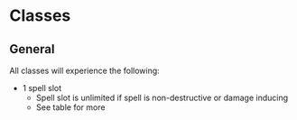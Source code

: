 # Classes

## General

All classes will experience the following:
* 1 spell slot
    * Spell slot is unlimited if spell is non-destructive or damage inducing
    * See table for more
